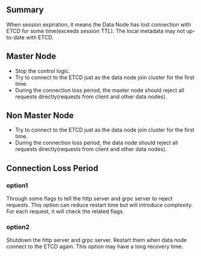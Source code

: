 ## Summary

When session expiration, it means the Data Node has lost connection with ETCD for some time(exceeds session TTL). The local metadata may not up-to-date with ETCD.

## Master Node
- Stop the control logic.
- Try to connect to the ETCD just as the data node join cluster for the first time.
- During the connection loss period, the master node should reject all requests directly(requests from client and other data nodes). 

## Non Master Node
- Try to connect to the ETCD just as the data node join cluster for the first time.
- During the connection loss period, the data node should reject all requests directly(requests from client and other data nodes). 

## Connection Loss Period
### option1
Through some flags to tell the http server and grpc server to reject requests. 
This option can reduce restart time but will introduce complexity. For each request, it will check the related flags.

### option2
Shutdown the http server and grpc server. Restart them when data node connect to the ETCD again. 
This option may have a long recovery time.